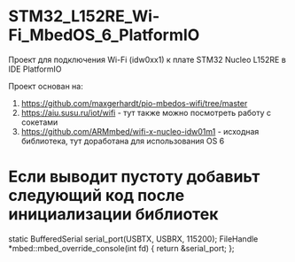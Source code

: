 # STM32_L152RE_Wi-Fi_MbedOS_6_PlatformIO
Проект для подключения Wi-Fi (idw0xx1) к плате STM32 Nucleo L152RE в IDE PlatformIO

Проект основан на: 
1. https://github.com/maxgerhardt/pio-mbedos-wifi/tree/master
2. https://aiu.susu.ru/iot/wifi - тут также можно посмотреть работу с сокетами
3. https://github.com/ARMmbed/wifi-x-nucleo-idw01m1 - исходная библиотека, тут доработана для использования OS 6

# Если выводит пустоту добавиьт следующий код после инициализации библиотек

 static BufferedSerial serial_port(USBTX, USBRX, 115200);
    FileHandle *mbed::mbed_override_console(int fd) {
        return &serial_port;
    };
